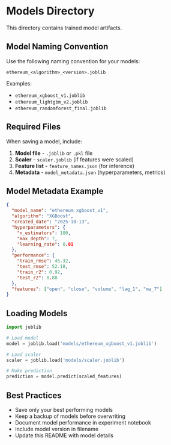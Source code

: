 # Models Directory

This directory contains trained model artifacts.

## Model Naming Convention

Use the following naming convention for your models:
```
ethereum_<algorithm>_<version>.joblib
```

Examples:
- `ethereum_xgboost_v1.joblib`
- `ethereum_lightgbm_v2.joblib`
- `ethereum_randomforest_final.joblib`

## Required Files

When saving a model, include:
1. **Model file** - `.joblib` or `.pkl` file
2. **Scaler** - `scaler.joblib` (if features were scaled)
3. **Feature list** - `feature_names.json` (for inference)
4. **Metadata** - `model_metadata.json` (hyperparameters, metrics)

## Model Metadata Example

```json
{
  "model_name": "ethereum_xgboost_v1",
  "algorithm": "XGBoost",
  "created_date": "2025-10-13",
  "hyperparameters": {
    "n_estimators": 100,
    "max_depth": 7,
    "learning_rate": 0.01
  },
  "performance": {
    "train_rmse": 45.32,
    "test_rmse": 52.18,
    "train_r2": 0.92,
    "test_r2": 0.88
  },
  "features": ["open", "close", "volume", "lag_1", "ma_7"]
}
```

## Loading Models

```python
import joblib

# Load model
model = joblib.load('models/ethereum_xgboost_v1.joblib')

# Load scaler
scaler = joblib.load('models/scaler.joblib')

# Make prediction
prediction = model.predict(scaled_features)
```

## Best Practices

- Save only your best performing models
- Keep a backup of models before overwriting
- Document model performance in experiment notebook
- Include model version in filename
- Update this README with model details

